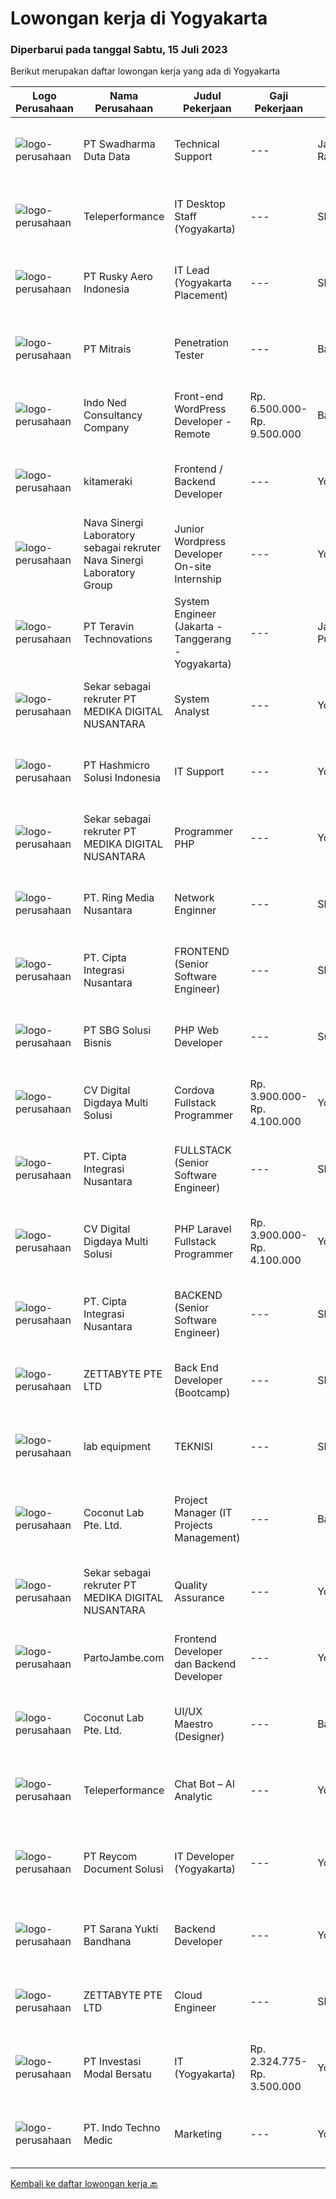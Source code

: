 
  # Lowongan kerja di Yogyakarta

  ### Diperbarui pada tanggal Sabtu, 15 Juli 2023

  Berikut merupakan daftar lowongan kerja yang ada di Yogyakarta

  |Logo Perusahaan | Nama Perusahaan | Judul Pekerjaan | Gaji Pekerjaan | Lokasi | Deskripsi | Tanggal diunggah | Pranala |
  | -------------- | --------------- | --------------- | --------- | --------- | -------------- | ------- | ----------- |
  |![logo-perusahaan](https://image-service-cdn.seek.com.au/0dc8e99010397b52d23c25a2b9dad3a300cd0580/ee4dce1061f3f616224767ad58cb2fc751b8d2dc)|PT Swadharma Duta Data|Technical Support|---|Jakarta Raya|S1 Jurusan/Prodi Teknik Komputer/ Teknik Informatika (Wajib) Waktu kerja Shift (sesuai dengan jadwal yang ditentukan) Mampu bekerja secara teamwork...|Kamis, 13 Juli 2023|https://www.jobstreet.co.id/id/job/technical-support-4402844?token=0~517759bb-37de-4b65-a116-cdaf2ca39b0c&sectionRank=1&jobId=jobstreet-id-job-4402844|
|![logo-perusahaan](https://image-service-cdn.seek.com.au/d99766a649e00531b08c4eb8bc4dc379f3e74942/ee4dce1061f3f616224767ad58cb2fc751b8d2dc)|Teleperformance|IT Desktop Staff (Yogyakarta)|---|Sleman|Job Responsibilities- Installing and configuring computer hardware, software, systems, networks, printers and scanners- Monitoring and maintaining...|Rabu, 12 Juli 2023|https://www.jobstreet.co.id/id/job/it-desktop-staff-yogyakarta-4401534?token=0~517759bb-37de-4b65-a116-cdaf2ca39b0c&sectionRank=2&jobId=jobstreet-id-job-4401534|
|![logo-perusahaan](https://image-service-cdn.seek.com.au/9f8d1915d7055f94003f53682e173449fc2854d7/ee4dce1061f3f616224767ad58cb2fc751b8d2dc)|PT Rusky Aero Indonesia|IT Lead (Yogyakarta Placement)|---|Sleman|Responsibilities: Will be a part of one of the reliable Cargo Airlines systems with high throughput and visible end-user impact Work with the...|Jumat, 14 Juli 2023|https://www.jobstreet.co.id/id/job/it-lead-yogyakarta-placement-4405112?token=0~517759bb-37de-4b65-a116-cdaf2ca39b0c&sectionRank=3&jobId=jobstreet-id-job-4405112|
|![logo-perusahaan](https://image-service-cdn.seek.com.au/7026eb1e60f7602835ce5daa9bc2edc6d0996c85/ee4dce1061f3f616224767ad58cb2fc751b8d2dc)|PT Mitrais|Penetration Tester|---|Bali|We are looking for a skilled Security Engineer - Penetration Tester to join our team. The successful candidate will be responsible for identifying,...|Jumat, 14 Juli 2023|https://www.jobstreet.co.id/id/job/penetration-tester-4404845?token=0~517759bb-37de-4b65-a116-cdaf2ca39b0c&sectionRank=4&jobId=jobstreet-id-job-4404845|
|![logo-perusahaan](https://image-service-cdn.seek.com.au/52e07e163b695c48150a669984b7a247186ea762/ee4dce1061f3f616224767ad58cb2fc751b8d2dc)|Indo Ned Consultancy Company|Front-end WordPress Developer - Remote|Rp. 6.500.000-Rp. 9.500.000|Bali|Note: This job is not at IndoNed. You will be working for a Dutch company called U Digital (U B.V.) in Indonesia. U Digital is responsible for the...|Jumat, 14 Juli 2023|https://www.jobstreet.co.id/id/job/front-end-wordpress-developer-remote-4405607?token=0~517759bb-37de-4b65-a116-cdaf2ca39b0c&sectionRank=5&jobId=jobstreet-id-job-4405607|
|![logo-perusahaan](https://i.ibb.co/sqvTCh9/112815900-stock-vector-no-image-available-icon-flat-vector.webp)|kitameraki|Frontend / Backend Developer|---|Yogyakarta|You are a Front-End/Back-End Developer who is looking for exciting challenges, this position may interest you!To support our ambitious growth and...|Rabu, 12 Juli 2023|https://www.jobstreet.co.id/id/job/frontend-backend-developer-4402190?token=0~517759bb-37de-4b65-a116-cdaf2ca39b0c&sectionRank=6&jobId=jobstreet-id-job-4402190|
|![logo-perusahaan](https://i.ibb.co/sqvTCh9/112815900-stock-vector-no-image-available-icon-flat-vector.webp)|Nava Sinergi Laboratory sebagai rekruter Nava Sinergi Laboratory Group|Junior Wordpress Developer On-site Internship|---|Yogyakarta|Junior Wordpress Developer On-site InternshipKualifikasi :- Pendidikan SMA/K atau mahasiswa semester akhir/tidak memiliki kelas aktif- Menguasai...|Kamis, 13 Juli 2023|https://www.jobstreet.co.id/id/job/junior-wordpress-developer-on-site-internship-1036410551?token=0~517759bb-37de-4b65-a116-cdaf2ca39b0c&sectionRank=7&jobId=jobstreet-id-job-1036410551|
|![logo-perusahaan](https://image-service-cdn.seek.com.au/7f5c1a5170737cbfb72ba21f6ae2e7b8eb200d86/ee4dce1061f3f616224767ad58cb2fc751b8d2dc)|PT Teravin Technovations|System Engineer (Jakarta - Tanggerang - Yogyakarta)|---|Jakarta Pusat|We are looking for a System Engineer for working closely with internal team to deploy IT projects and working side by side with technical leads to...|Selasa, 11 Juli 2023|https://www.jobstreet.co.id/id/job/system-engineer-jakarta-tanggerang-yogyakarta-4399796?token=0~517759bb-37de-4b65-a116-cdaf2ca39b0c&sectionRank=8&jobId=jobstreet-id-job-4399796|
|![logo-perusahaan](https://i.ibb.co/sqvTCh9/112815900-stock-vector-no-image-available-icon-flat-vector.webp)|Sekar sebagai rekruter PT MEDIKA DIGITAL NUSANTARA|System Analyst|---|Yogyakarta|PT MEDIKA DIGITAL NUSANTARA bergerak di bidang healthcare technologi membuka lowongan untuk posisi:SYSTEM ANALYST Menguasai salah satu PHP Framework...|Selasa, 11 Juli 2023|https://www.jobstreet.co.id/id/job/system-analyst-1036388352?token=0~517759bb-37de-4b65-a116-cdaf2ca39b0c&sectionRank=9&jobId=jobstreet-id-job-1036388352|
|![logo-perusahaan](https://image-service-cdn.seek.com.au/f6d60ad46f70dbd67cd5ea70ad66341689963cbd/ee4dce1061f3f616224767ad58cb2fc751b8d2dc)|PT Hashmicro Solusi Indonesia|IT Support|---|Yogyakarta|Responsibilities: Assist customers in troubleshooting problems, diagnose issues with software installation and application, identify sources of the...|Jumat, 07 Juli 2023|https://www.jobstreet.co.id/id/job/it-support-4397105?token=0~517759bb-37de-4b65-a116-cdaf2ca39b0c&sectionRank=10&jobId=jobstreet-id-job-4397105|
|![logo-perusahaan](https://i.ibb.co/sqvTCh9/112815900-stock-vector-no-image-available-icon-flat-vector.webp)|Sekar sebagai rekruter PT MEDIKA DIGITAL NUSANTARA|Programmer PHP|---|Yogyakarta|PT MEDIKA DIGITAL NUSANTARA bergerak di bidang healthcare technologi membuka lowongan untuk posisi:Programmer PHP, kualifikasi: Memahami konsep Object...|Selasa, 11 Juli 2023|https://www.jobstreet.co.id/id/job/programmer-php-1036388035?token=0~517759bb-37de-4b65-a116-cdaf2ca39b0c&sectionRank=11&jobId=jobstreet-id-job-1036388035|
|![logo-perusahaan](https://image-service-cdn.seek.com.au/05c4a06968da47886829117565b0a6feb28b4897/ee4dce1061f3f616224767ad58cb2fc751b8d2dc)|PT. Ring Media Nusantara|Network Enginner|---|Sleman|-Pendidikan Min. SMK, Diploma (D3) / sarjana (S1) Ilmu Komputer, sistem informasi, Teknik komputer, atau Pendidikan yang setara.-Diutamakan memiliki...|Selasa, 11 Juli 2023|https://www.jobstreet.co.id/id/job/network-enginner-1036388709?token=0~517759bb-37de-4b65-a116-cdaf2ca39b0c&sectionRank=12&jobId=jobstreet-id-job-1036388709|
|![logo-perusahaan](https://i.ibb.co/sqvTCh9/112815900-stock-vector-no-image-available-icon-flat-vector.webp)|PT. Cipta Integrasi Nusantara|FRONTEND (Senior  Software Engineer)|---|Sleman|Fulltime Onsite (WFO) at Seturan, Sleman, YogyakartaRequirements :- Bachelor's degree in computer science, information technology, or a related field-...|Kamis, 13 Juli 2023|https://www.jobstreet.co.id/id/job/frontend-senior-software-engineer-1036410669?token=0~517759bb-37de-4b65-a116-cdaf2ca39b0c&sectionRank=13&jobId=jobstreet-id-job-1036410669|
|![logo-perusahaan](https://image-service-cdn.seek.com.au/f820d36a8e416d7a4c2783ec051002404d9ab8a9/ee4dce1061f3f616224767ad58cb2fc751b8d2dc)|PT SBG Solusi Bisnis|PHP Web Developer|---|Surabaya|Responsibilities: Work in English speaking environment Produce fully functional mobile applications and writing clean code. Write unit and UI tests to...|Kamis, 06 Juli 2023|https://www.jobstreet.co.id/id/job/php-web-developer-4396001?token=0~517759bb-37de-4b65-a116-cdaf2ca39b0c&sectionRank=14&jobId=jobstreet-id-job-4396001|
|![logo-perusahaan](https://image-service-cdn.seek.com.au/d414b127491f25f04c17e91e9657cb0bfda6d934/ee4dce1061f3f616224767ad58cb2fc751b8d2dc)|CV Digital Digdaya Multi Solusi|Cordova Fullstack Programmer|Rp. 3.900.000-Rp. 4.100.000|Yogyakarta|Kami di Yogyakarta sedang membutuhkan fulltimer full-stack programmer Cordova untuk dikontrak selama pelaksanaan suatu project.Pekerjaan bersifat work...|Senin, 10 Juli 2023|https://www.jobstreet.co.id/id/job/cordova-fullstack-programmer-4399606?token=0~517759bb-37de-4b65-a116-cdaf2ca39b0c&sectionRank=15&jobId=jobstreet-id-job-4399606|
|![logo-perusahaan](https://i.ibb.co/sqvTCh9/112815900-stock-vector-no-image-available-icon-flat-vector.webp)|PT. Cipta Integrasi Nusantara|FULLSTACK (Senior Software Engineer)|---|Sleman|Fulltime Onsite (WFO) at Seturan, Sleman, YogyakartaRequirements :- Bachelor's degree in computer science, information technology, or a related field-...|Kamis, 13 Juli 2023|https://www.jobstreet.co.id/id/job/fullstack-senior-software-engineer-1036410580?token=0~517759bb-37de-4b65-a116-cdaf2ca39b0c&sectionRank=16&jobId=jobstreet-id-job-1036410580|
|![logo-perusahaan](https://image-service-cdn.seek.com.au/753468adf13b25f9fe1b3b78cbbce2ee6cee7806/ee4dce1061f3f616224767ad58cb2fc751b8d2dc)|CV Digital Digdaya Multi Solusi|PHP Laravel Fullstack Programmer|Rp. 3.900.000-Rp. 4.100.000|Yogyakarta|Kami di Yogyakarta sedang membutuhkan fulltimer full-stack programmer PHP Laravel untuk dikontrak selama pelaksanaan suatu project.Pekerjaan bersifat...|Minggu, 09 Juli 2023|https://www.jobstreet.co.id/id/job/php-laravel-fullstack-programmer-4397887?token=0~517759bb-37de-4b65-a116-cdaf2ca39b0c&sectionRank=17&jobId=jobstreet-id-job-4397887|
|![logo-perusahaan](https://i.ibb.co/sqvTCh9/112815900-stock-vector-no-image-available-icon-flat-vector.webp)|PT. Cipta Integrasi Nusantara|BACKEND (Senior  Software Engineer)|---|Sleman|Fulltime Onsite (WFO) at Seturan, Sleman, YogyakartaRequirements :- Bachelor's degree in computer science, information technology, or a related field-...|Kamis, 13 Juli 2023|https://www.jobstreet.co.id/id/job/backend-senior-software-engineer-1036410492?token=0~517759bb-37de-4b65-a116-cdaf2ca39b0c&sectionRank=18&jobId=jobstreet-id-job-1036410492|
|![logo-perusahaan](https://image-service-cdn.seek.com.au/d6f07ae1ef1c30933944876d0a20460f9f186c19/ee4dce1061f3f616224767ad58cb2fc751b8d2dc)|ZETTABYTE PTE LTD|Back End Developer (Bootcamp)|---|Sleman|Qualifications: Domicile in Yogyakarta or Bali Open for fresh graduate/final year students Love logic in general Willing to learn and can work with a...|Sabtu, 08 Juli 2023|https://www.jobstreet.co.id/id/job/back-end-developer-bootcamp-4397848?token=0~517759bb-37de-4b65-a116-cdaf2ca39b0c&sectionRank=19&jobId=jobstreet-id-job-4397848|
|![logo-perusahaan](https://image-service-cdn.seek.com.au/b3ab8c92aab802cfb3788757c875d51cacceff96/ee4dce1061f3f616224767ad58cb2fc751b8d2dc)|lab equipment|TEKNISI|---|Sleman|Kualifikasi Usia maksimal 30 tahun Pendidikan D3/S1 Elektro Medis, Elektro, Mekatronika, Instrumentasi. Fresh graduated welcome Mau belajar dan...|Senin, 10 Juli 2023|https://www.jobstreet.co.id/id/job/teknisi-4398725?token=0~517759bb-37de-4b65-a116-cdaf2ca39b0c&sectionRank=20&jobId=jobstreet-id-job-4398725|
|![logo-perusahaan](https://i.ibb.co/sqvTCh9/112815900-stock-vector-no-image-available-icon-flat-vector.webp)|Coconut Lab Pte. Ltd.|Project Manager (IT Projects Management)|---|Bali|Calling all champions of innovation and masterful organizers! Are you ready to embark on an exhilarating journey with Coconut Lab's dynamic and...|Kamis, 06 Juli 2023|https://www.jobstreet.co.id/id/job/project-manager-it-projects-management-10922295/origin/sg?token=0~517759bb-37de-4b65-a116-cdaf2ca39b0c&sectionRank=21&jobId=jobstreet-sg-job-10922295|
|![logo-perusahaan](https://i.ibb.co/sqvTCh9/112815900-stock-vector-no-image-available-icon-flat-vector.webp)|Sekar sebagai rekruter PT MEDIKA DIGITAL NUSANTARA|Quality Assurance|---|Yogyakarta|PT MEDIKA DIGITAL NUSANTARA bergerak di bidang healthcare technologi membuka lowongan untuk posisi:QUALITY ASSURANCE  Menguasai computer programming...|Selasa, 11 Juli 2023|https://www.jobstreet.co.id/id/job/quality-assurance-1036388152?token=0~517759bb-37de-4b65-a116-cdaf2ca39b0c&sectionRank=22&jobId=jobstreet-id-job-1036388152|
|![logo-perusahaan](https://i.ibb.co/sqvTCh9/112815900-stock-vector-no-image-available-icon-flat-vector.webp)|PartoJambe.com|Frontend Developer dan Backend Developer|---|Yogyakarta|Homebase YogyakartaRemote, Work from HomeFrontend : 2+ Years Experience in software development. Knowledge in Agile methodology of running projects....|Kamis, 13 Juli 2023|https://www.jobstreet.co.id/id/job/frontend-developer-dan-backend-developer-4402932?token=0~517759bb-37de-4b65-a116-cdaf2ca39b0c&sectionRank=23&jobId=jobstreet-id-job-4402932|
|![logo-perusahaan](https://i.ibb.co/sqvTCh9/112815900-stock-vector-no-image-available-icon-flat-vector.webp)|Coconut Lab Pte. Ltd.|UI/UX Maestro (Designer)|---|Bali|Are you a seasoned design maestro with a passion for leading and inspiring creative teams? Look no further! Coconut Lab, a dynamic and innovative...|Kamis, 06 Juli 2023|https://www.jobstreet.co.id/id/job/ui-ux-maestro-designer-10923068/origin/sg?token=0~517759bb-37de-4b65-a116-cdaf2ca39b0c&sectionRank=24&jobId=jobstreet-sg-job-10923068|
|![logo-perusahaan](https://image-service-cdn.seek.com.au/d99766a649e00531b08c4eb8bc4dc379f3e74942/ee4dce1061f3f616224767ad58cb2fc751b8d2dc)|Teleperformance|Chat Bot – AI Analytic|---|Yogyakarta|Location:YOGAYAKARTA SITEDescription: Applying data analysis techniques to analyze logs and user feedback to improve the coverage, resolution rate and...|Jumat, 07 Juli 2023|https://www.jobstreet.co.id/id/job/chat-bot-ai-analytic-4397492?token=0~517759bb-37de-4b65-a116-cdaf2ca39b0c&sectionRank=25&jobId=jobstreet-id-job-4397492|
|![logo-perusahaan](https://image-service-cdn.seek.com.au/7449eb504570c85ac74f6d9ae3574a704ef139ed/ee4dce1061f3f616224767ad58cb2fc751b8d2dc)|PT Reycom Document Solusi|IT Developer (Yogyakarta)|---|Yogyakarta|Qualfication Candidate must possess at least Bachelor's Degree in Engineering (Computer/Telecommunication), Computer Science/Information Technology or...|Kamis, 06 Juli 2023|https://www.jobstreet.co.id/id/job/it-developer-yogyakarta-4395588?token=0~517759bb-37de-4b65-a116-cdaf2ca39b0c&sectionRank=26&jobId=jobstreet-id-job-4395588|
|![logo-perusahaan](https://image-service-cdn.seek.com.au/a5011d7762732fd5faae3d507bb87d7698bdd4c0/ee4dce1061f3f616224767ad58cb2fc751b8d2dc)|PT Sarana Yukti Bandhana|Backend Developer|---|Yogyakarta|Job Description : Participate in the entire application life cycle, focusing on coding Write clean and maintainable code based on given requirement...|Kamis, 06 Juli 2023|https://www.jobstreet.co.id/id/job/backend-developer-4395226?token=0~517759bb-37de-4b65-a116-cdaf2ca39b0c&sectionRank=27&jobId=jobstreet-id-job-4395226|
|![logo-perusahaan](https://image-service-cdn.seek.com.au/a9ad8fdd00d66418bb5e9ec41ddbc2318ccec822/ee4dce1061f3f616224767ad58cb2fc751b8d2dc)|ZETTABYTE PTE LTD|Cloud Engineer|---|Sleman|Qualification: Living in Yogyakarta or willing to relocate to Yogyakarta Graduated from IT related field Minimum 2 years of experience in related...|Jumat, 07 Juli 2023|https://www.jobstreet.co.id/id/job/cloud-engineer-4396943?token=0~517759bb-37de-4b65-a116-cdaf2ca39b0c&sectionRank=28&jobId=jobstreet-id-job-4396943|
|![logo-perusahaan](https://image-service-cdn.seek.com.au/056c856bcfe6df39cbdcdfde80bbbf9b8050a11d/ee4dce1061f3f616224767ad58cb2fc751b8d2dc)|PT Investasi Modal Bersatu|IT (Yogyakarta)|Rp. 2.324.775-Rp. 3.500.000|Yogyakarta|KUALIFIKASI : Maksimal 35 Tahun Kandidat harus memiliki setidaknya Diploma, Gelar Sarjana di Ilmu Komputer/ teknologi Informasi atau setara Setidaknya...|Selasa, 04 Juli 2023|https://www.jobstreet.co.id/id/job/it-yogyakarta-4392841?token=0~517759bb-37de-4b65-a116-cdaf2ca39b0c&sectionRank=29&jobId=jobstreet-id-job-4392841|
|![logo-perusahaan](https://i.ibb.co/sqvTCh9/112815900-stock-vector-no-image-available-icon-flat-vector.webp)|PT. Indo Techno Medic|Marketing|---|Yogyakarta|Kami merupakan sebuah perusahaan yang bergerak di bidang teknologi, produk yang kami hasilkan adalah software aplikasi berbasis web maupun android....|Senin, 10 Juli 2023|https://www.jobstreet.co.id/id/job/marketing-1036378350?token=0~517759bb-37de-4b65-a116-cdaf2ca39b0c&sectionRank=30&jobId=jobstreet-id-job-1036378350|


  [Kembali ke daftar lowongan kerja 🔙](../README.md#daftar-lowongan-kerja)
  